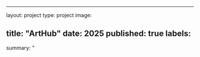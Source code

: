 ---
layout: project
type: project
image:

title: "ArtHub"
date: 2025
published: true
labels:
  -
summary: "

